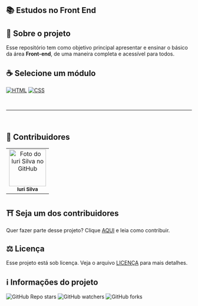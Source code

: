 ## 📚 Estudos no Front End

## 🚀 Sobre o projeto<br>

Esse repositório tem como objetivo principal apresentar e ensinar o básico da área **Front-end**, de uma maneira completa e acessível para todos.

## ☕ Selecione um módulo<br>

[![HTML](https://img.shields.io/badge/html%20-%23323330.svg?&style=for-the-badge&logo=html&logoColor=black&color=FF8000)](https://github.com/iuricode/ensinando-frontend/blob/main/modulos/html/html.br.md)
[![CSS](https://img.shields.io/badge/css%20-%23323330.svg?&style=for-the-badge&logo=css&logoColor=black&color=2E64FE)](https://github.com/iuricode/ensinando-frontend/blob/main/modulos/css/CSS.br.md)


<br>

---

<br>

## 🌈 Contribuidores<br>

<table>
  <tr>
    <td align="center">
      <a href="https://github.com/iuricode">
        <img src="https://avatars3.githubusercontent.com/u/31936044" width="100px;" alt="Foto do Iuri Silva no GitHub"/><br>
        <sub>
          <b>Iuri Silva</b>
        </sub>
      </a>
    </td>
  </tr>
</table>

## ⛩ Seja um dos contribuidores<br>

Quer fazer parte desse projeto? Clique [AQUI](CONTRIBUTING.md) e leia como contribuir.<br>

## ⚖ Licença

Esse projeto está sob licença. Veja o arquivo [LICENÇA](LICENSE.md) para mais detalhes.<br>

## ℹ️ Informações do projeto

![GitHub Repo stars](https://img.shields.io/github/stars/iuricode/ensinando-frontend?style=for-the-badge)
![GitHub watchers](https://img.shields.io/github/watchers/iuricode/ensinando-frontend?style=for-the-badge)
![GitHub forks](https://img.shields.io/github/forks/iuricode/ensinando-frontend?style=for-the-badge)
